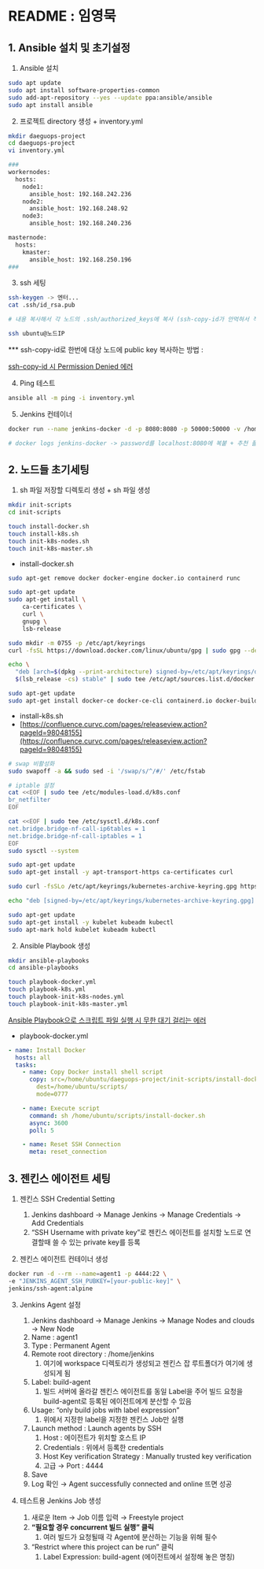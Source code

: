 # README : 임영묵

## 1. Ansible 설치 및 초기설정

1. Ansible 설치

```bash
sudo apt update
sudo apt install software-properties-common
sudo add-apt-repository --yes --update ppa:ansible/ansible
sudo apt install ansible
```

2. 프로젝트 directory 생성 + inventory.yml

```bash
mkdir daeguops-project
cd daeguops-project
vi inventory.yml

###
workernodes:
  hosts:
    node1:
      ansible_host: 192.168.242.236
    node2:
      ansible_host: 192.168.248.92
    node3:
      ansible_host: 192.168.240.236

masternode:
  hosts:
    kmaster:
      ansible_host: 192.168.250.196
###
```

3. ssh 세팅

```bash
ssh-keygen -> 엔터...
cat .ssh/id_rsa.pub

# 내용 복사해서 각 노드의 .ssh/authorized_keys에 복사 (ssh-copy-id가 안먹혀서 직접 함)

ssh ubuntu@노드IP
```

\*\*\* ssh-copy-id로 한번에 대상 노드에 public key 복사하는 방법 :

[ssh-copy-id 시 Permission Denied 에러](https://www.notion.so/ssh-copy-id-Permission-Denied-6ce71812b7124bb4b8d2197eda06d455)

4. Ping 테스트

```bash
ansible all -m ping -i inventory.yml
```

5. Jenkins 컨테이너

```bash
docker run --name jenkins-docker -d -p 8080:8080 -p 50000:50000 -v /home/jenkins:/var/jenkins_home -u root jenkins/jenkins:lts

# docker logs jenkins-docker -> password를 localhost:8080에 복붙 + 추천 플러그인 설치
```

## 2. 노드들 초기세팅

1. sh 파일 저장할 디렉토리 생성 + sh 파일 생성

```bash
mkdir init-scripts
cd init-scripts

touch install-docker.sh
touch install-k8s.sh
touch init-k8s-nodes.sh
touch init-k8s-master.sh
```

- install-docker.sh

```bash
sudo apt-get remove docker docker-engine docker.io containerd runc

sudo apt-get update
sudo apt-get install \
    ca-certificates \
    curl \
    gnupg \
    lsb-release

sudo mkdir -m 0755 -p /etc/apt/keyrings
curl -fsSL https://download.docker.com/linux/ubuntu/gpg | sudo gpg --dearmor -o /etc/apt/keyrings/docker.gpg

echo \
  "deb [arch=$(dpkg --print-architecture) signed-by=/etc/apt/keyrings/docker.gpg] https://download.docker.com/linux/ubuntu \
  $(lsb_release -cs) stable" | sudo tee /etc/apt/sources.list.d/docker.list > /dev/null

sudo apt-get update
sudo apt-get install docker-ce docker-ce-cli containerd.io docker-buildx-plugin docker-compose-plugin
```

- install-k8s.sh
- [https://confluence.curvc.com/pages/releaseview.action?pageId=98048155](https://confluence.curvc.com/pages/releaseview.action?pageId=98048155)

```bash
# swap 비활성화
sudo swapoff -a && sudo sed -i '/swap/s/^/#/' /etc/fstab

# iptable 설정
cat <<EOF | sudo tee /etc/modules-load.d/k8s.conf
br_netfilter
EOF

cat <<EOF | sudo tee /etc/sysctl.d/k8s.conf
net.bridge.bridge-nf-call-ip6tables = 1
net.bridge.bridge-nf-call-iptables = 1
EOF
sudo sysctl --system

sudo apt-get update
sudo apt-get install -y apt-transport-https ca-certificates curl

sudo curl -fsSLo /etc/apt/keyrings/kubernetes-archive-keyring.gpg https://packages.cloud.google.com/apt/doc/apt-key.gpg

echo "deb [signed-by=/etc/apt/keyrings/kubernetes-archive-keyring.gpg] https://apt.kubernetes.io/ kubernetes-xenial main" | sudo tee /etc/apt/sources.list.d/kubernetes.list

sudo apt-get update
sudo apt-get install -y kubelet kubeadm kubectl
sudo apt-mark hold kubelet kubeadm kubectl
```

2. Ansible Playbook 생성

```bash
mkdir ansible-playbooks
cd ansible-playbooks

touch playbook-docker.yml
touch playbook-k8s.yml
touch playbook-init-k8s-nodes.yml
touch playbook-init-k8s-master.yml
```

[Ansible Playbook으로 스크립트 파일 실행 시 무한 대기 걸리는 에러](https://www.notion.so/Ansible-Playbook-a3c727bbfd8144e083716b7bd4704c3c)

- playbook-docker.yml

```yaml
- name: Install Docker
  hosts: all
  tasks:
    - name: Copy Docker install shell script
      copy: src=/home/ubuntu/daeguops-project/init-scripts/install-docker.sh
        dest=/home/ubuntu/scripts/
        mode=0777

    - name: Execute script
      command: sh /home/ubuntu/scripts/install-docker.sh
      async: 3600
      poll: 5

    - name: Reset SSH Connection
      meta: reset_connection
```

## 3. 젠킨스 에이전트 세팅

1. 젠킨스 SSH Credential Setting

   1. Jenkins dashboard → Manage Jenkins → Manage Credentials → Add Credentials
   2. “SSH Username with private key”로 젠킨스 에이전트를 설치할 노드로 연결할때 쓸 수 있는 private key를 등록

2. 젠킨스 에이전트 컨테이너 생성

```bash
docker run -d --rm --name=agent1 -p 4444:22 \
-e "JENKINS_AGENT_SSH_PUBKEY=[your-public-key]" \
jenkins/ssh-agent:alpine
```

3. Jenkins Agent 설정

   1. Jenkins dashboard → Manage Jenkins → Manage Nodes and clouds → New Node
   2. Name : agent1
   3. Type : Permanent Agent
   4. Remote root directory : /home/jenkins
      1. 여기에 workspace 디렉토리가 생성되고 젠킨스 잡 루트폴더가 여기에 생성되게 됨
   5. Label: build-agent
      1. 빌드 서버에 올라갈 젠킨스 에이전트를 동일 Label을 주어 빌드 요청을 build-agent로 등록된 에이전트에게 분산할 수 있음
   6. Usage: “only build jobs with label expression”
      1. 위에서 지정한 label을 지정한 젠킨스 Job만 실행
   7. Launch method : Launch agents by SSH
      1. Host : 에이전트가 위치할 호스트 IP
      2. Credentials : 위에서 등록한 credentials
      3. Host Key verification Strategy : Manually trusted key verification
      4. 고급 → Port : 4444
   8. Save
   9. Log 확인 → Agent successfully connected and online 뜨면 성공

4. 테스트용 Jenkins Job 생성
   1. 새로운 Item → Job 이름 입력 → Freestyle project
   2. **“필요할 경우 concurrent 빌드 실행” 클릭**
      1. 여러 빌드가 요청될때 각 Agent에 분산하는 기능을 위해 필수
   3. “Restrict where this project can be run” 클릭
      1. Label Expression: build-agent (에이전트에서 설정해 놓은 명칭)
